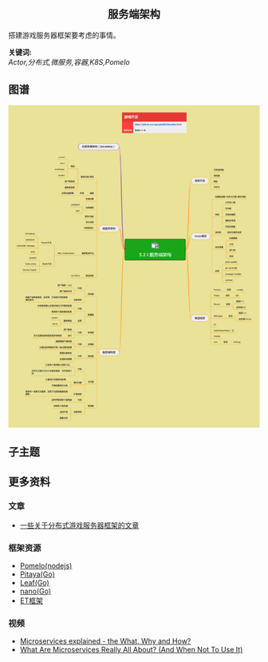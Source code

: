 <h2 align="center">服务端架构</h2>
<p>
搭建游戏服务器框架要考虑的事情。
</p>

**关键词:**<br/> 
*Actor,分布式,微服务,容器,K8S,Pomelo*

## 图谱
![图片加载中...](../exports/3.2.1.服务端架构.png?raw=true)

## 子主题

## 更多资料
### 文章
* [一些关于分布式游戏服务器框架的文章](https://www.shuzhiduo.com/R/kjdwDZ7EzN/)
### 框架资源
* [Pomelo(nodejs)](https://github.com/NetEase/pomelo)
* [Pitaya(Go)](https://github.com/topfreegames/pitaya)
* [Leaf(Go)](https://github.com/name5566/leaf)
* [nano(Go)](https://github.com/lonng/nano)
* [ET框架](https://github.com/egametang/ET)
### 视频
* [Microservices explained - the What, Why and How?](https://www.youtube.com/watch?v=rv4LlmLmVWk)
* [What Are Microservices Really All About? (And When Not To Use It)](https://www.youtube.com/watch?v=lTAcCNbJ7KE)